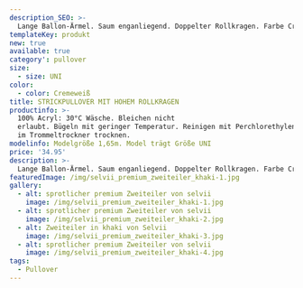 ```yaml
---
description_SEO: >-
  Lange Ballon-Ärmel. Saum enganliegend. Doppelter Rollkragen. Farbe Cremeweiß. Von Selvii.
templateKey: produkt
new: true
available: true
category': pullover
size:
  - size: UNI
color:
  - color: Cremeweiß
title: STRICKPULLOVER MIT HOHEM ROLLKRAGEN
productinfo: >-
  100% Acryl: 30°C Wäsche. Bleichen nicht
  erlaubt. Bügeln mit geringer Temperatur. Reinigen mit Perchlorethylen. Nicht
  im Trommeltrockner trocknen.
modelinfo: Modelgröße 1,65m. Model trägt Größe UNI
price: '34.95'
description: >-
  Lange Ballon-Ärmel. Saum enganliegend. Doppelter Rollkragen. Farbe Cremeweiß.
featuredImage: /img/selvii_premium_zweiteiler_khaki-1.jpg
gallery:
  - alt: sprotlicher premium Zweiteiler von selvii
    image: /img/selvii_premium_zweiteiler_khaki-1.jpg
  - alt: sprotlicher premium Zweiteiler von selvii
    image: /img/selvii_premium_zweiteiler_khaki-2.jpg
  - alt: Zweiteiler in khaki von Selvii
    image: /img/selvii_premium_zweiteiler_khaki-3.jpg
  - alt: sprotlicher premium Zweiteiler von selvii
    image: /img/selvii_premium_zweiteiler_khaki-4.jpg
tags:
  - Pullover
---
```


